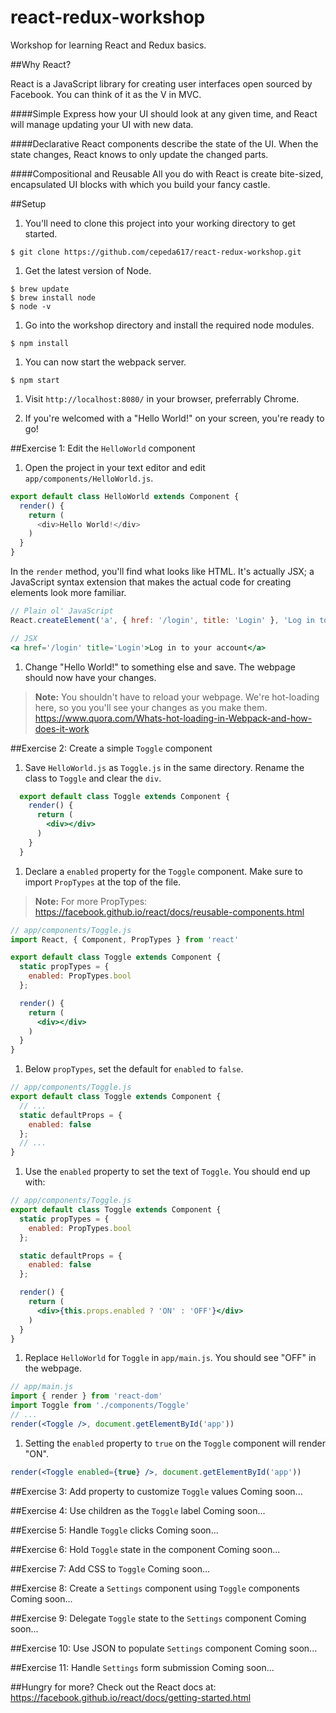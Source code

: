 # react-redux-workshop
Workshop for learning React and Redux basics.

##Why React?

React is a JavaScript library for creating user interfaces open sourced by Facebook. You can think of it as the V in MVC.

####Simple
Express how your UI should look at any given time, and React will manage updating your UI with new data.

####Declarative
React components describe the state of the UI. When the state changes, React knows to only update the changed parts.

####Compositional and Reusable
All you do with React is create bite-sized, encapsulated UI blocks with which you build your fancy castle.

##Setup

1. You'll need to clone this project into your working directory to get started.
  ```
  $ git clone https://github.com/cepeda617/react-redux-workshop.git
  ```

1. Get the latest version of Node.
  ```
  $ brew update
  $ brew install node
  $ node -v
  ```

1. Go into the workshop directory and install the required node modules.
  ```
  $ npm install
  ```

1. You can now start the webpack server.
  ```
  $ npm start
  ```

1. Visit `http://localhost:8080/` in your browser, preferrably Chrome.

1. If you're welcomed with a "Hello World!" on your screen, you're ready to go!


##Exercise 1: Edit the `HelloWorld` component
1. Open the project in your text editor and edit `app/components/HelloWorld.js`.

  ```js
  export default class HelloWorld extends Component {
    render() {
      return (
        <div>Hello World!</div>
      )
    }
  }
  ```

  In the `render` method, you'll find what looks like HTML. It's actually JSX; a JavaScript syntax extension that
  makes the actual code for creating elements look more familiar.
  ```jsx
  // Plain ol' JavaScript
  React.createElement('a', { href: '/login', title: 'Login' }, 'Log in to your account');

  // JSX
  <a href='/login' title='Login'>Log in to your account</a>
  ```

1. Change "Hello World!" to something else and save. The webpage should now have your changes.

  > **Note:** You shouldn't have to reload your webpage. We're hot-loading here, so you you'll see your changes as you make them.
  https://www.quora.com/Whats-hot-loading-in-Webpack-and-how-does-it-work

##Exercise 2: Create a simple `Toggle` component
1. Save `HelloWorld.js` as `Toggle.js` in the same directory.
  Rename the class to `Toggle` and clear the `div`.
  ```jsx
    export default class Toggle extends Component {
      render() {
        return (
          <div></div>
        )
      }
    }
  ```
1. Declare a `enabled` property for the `Toggle` component. Make sure to import `PropTypes` at the top of the file.
  > **Note:** For more PropTypes: https://facebook.github.io/react/docs/reusable-components.html

  ```jsx
  // app/components/Toggle.js
  import React, { Component, PropTypes } from 'react'

  export default class Toggle extends Component {
    static propTypes = {
      enabled: PropTypes.bool
    };

    render() {
      return (
        <div></div>
      )
    }
  }
  ```
1. Below `propTypes`, set the default for `enabled` to `false`.
  ```jsx
  // app/components/Toggle.js
  export default class Toggle extends Component {
    // ...
    static defaultProps = {
      enabled: false
    };
    // ...
  }
  ```

1. Use the `enabled` property to set the text of `Toggle`. You should end up with:
  ```jsx
  // app/components/Toggle.js
  export default class Toggle extends Component {
    static propTypes = {
      enabled: PropTypes.bool
    };

    static defaultProps = {
      enabled: false
    };

    render() {
      return (
        <div>{this.props.enabled ? 'ON' : 'OFF'}</div>
      )
    }
  }
  ```

1. Replace `HelloWorld` for `Toggle` in `app/main.js`. You should see "OFF" in the webpage.
  ```jsx
  // app/main.js
  import { render } from 'react-dom'
  import Toggle from './components/Toggle'
  // ...
  render(<Toggle />, document.getElementById('app'))
  ```

1. Setting the `enabled` property to `true` on the `Toggle` component will render "ON".
  ```jsx
  render(<Toggle enabled={true} />, document.getElementById('app'))
  ```


##Exercise 3: Add property to customize `Toggle` values
Coming soon...

##Exercise 4: Use children as the `Toggle` label
Coming soon...

##Exercise 5: Handle `Toggle` clicks
Coming soon...

##Exercise 6: Hold `Toggle` state in the component
Coming soon...

##Exercise 7: Add CSS to `Toggle`
Coming soon...

##Exercise 8: Create a `Settings` component using `Toggle` components
Coming soon...

##Exercise 9: Delegate `Toggle` state to the `Settings` component
Coming soon...

##Exercise 10: Use JSON to populate `Settings` component
Coming soon...

##Exercise 11: Handle `Settings` form submission
Coming soon...


##Hungry for more?
Check out the React docs at:
https://facebook.github.io/react/docs/getting-started.html

